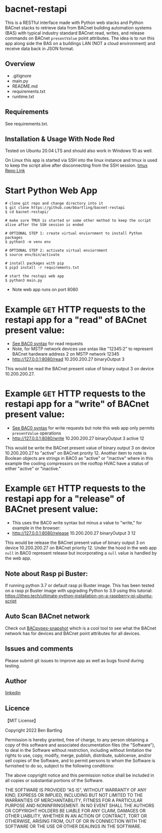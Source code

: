 # bacnet-restapi

This is a RESTful interface made with Python web stacks and Python BACnet stacks to retrieve data from BACnet building automation systems (BAS) with typical industry standard BACnet read, writes, and release commands on BACnet `presentValue` point attributes. The idea is to run this app along side the BAS on a buildings LAN (NOT a cloud environment) and receive data back in JSON format.


## Overview

- .gitignore
- main.py
- README.md
- requirements.txt
- runtime.txt


## Requirements

See requirements.txt.


## Installation & Usage With Node Red

Tested on Ubuntu 20.04 LTS and should also work in Windows 10 as well.

On Linux this app is started via SSH into the linux instance and tmux is used to keep the script alive after disconnecting from the SSH session. [tmux Repo Link](https://github.com/tmux/tmux/wiki)

# Start Python Web App 
```
# clone git repo and change directory into it
$ git clone https://github.com/bbartling/bacnet-restapi
$ cd bacnet-restapi/

# make sure TMUX is started or some other method to keep the script alive after the SSH session is ended

# OPTIONAL STEP 1: create virtual enviornment to install Python packages
$ python3 -m venv env

# OPTIONAL STEP 2: activate virtual enviornment
$ source env/bin/activate

# install packages with pip
$ pip3 install -r requirements.txt

# start the restapi web app
$ python3 main.py
```

* Note web app runs on port 8080

# Example `GET` HTTP requests to the restapi app for a "read" of BACnet present value:
* [See BAC0 syntax](https://bac0.readthedocs.io/en/latest/read.html#read-examples) for read requests
* Note, for MSTP network devices use sntax like "12345:2" to represent BACnet hardware address 2 on MSTP network 12345
* http://127.0.0.1:8080/read 10.200.200.27 binaryOutput 3

This would be read the BACnet present value of binary output 3 on device 10.200.200.27.


# Example `GET` HTTP requests to the restapi app for a "write" of BACnet present value:
* [See BAC0 syntax](https://bac0.readthedocs.io/en/latest/read.html#write-to-property) for write requests but note this web app only permits `presentValue` operations
* http://127.0.0.1:8080/write 10.200.200.27 binaryOutput 3 active 12

This would be write the BACnet present value of binary output 3 on device 10.200.200.27 to "active" on BACnet prority 12. Another item to note is Boolean objects are strings in BAC0 as "active" or "inactive" where in this example the cooling compressors on the rooftop HVAC have a status of either "active" or "inactive."


# Example `GET` HTTP requests to the restapi app for a "release" of BACnet present value:
* This uses the BAC0 write syntax but minus a value to "write," for example in the browser:
* http://127.0.0.1:8080/release 10.200.200.27 binaryOutput 3 12

This would be release the BACnet present value of binary output 3 on device 10.200.200.27 on BACnet priority 12. Under the hood in the web app `null` in BAC0 represent release but incorporating a `null` value is handled by the web app.


## Note about Rasp pi Buster:
If running python 3.7 or default rasp pi Buster image. This has been tested on a rasp pi Buster image with upgrading Python to 3.9 using this tutorial:
https://itheo.tech/ultimate-python-installation-on-a-raspberry-pi-ubuntu-script



## Auto Scan BACnet network
Check out [BACpypes-snapshot](https://github.com/JoelBender/bacpypes-snapshot) which is a cool tool to see what the BACnet network has for devices and BACnet point attributes for all devices.


## Issues and comments
Please submit git issues to improve app as well as bugs found during testing. 


## Author
[linkedin](https://www.linkedin.com/in/ben-bartling-cem-cmvp-510a0961/)

## Licence
【MIT License】

Copyright 2022 Ben Bartling

Permission is hereby granted, free of charge, to any person obtaining a copy of this software and associated documentation files (the "Software"), to deal in the Software without restriction, including without limitation the rights to use, copy, modify, merge, publish, distribute, sublicense, and/or sell copies of the Software, and to permit persons to whom the Software is furnished to do so, subject to the following conditions:

The above copyright notice and this permission notice shall be included in all copies or substantial portions of the Software.

THE SOFTWARE IS PROVIDED "AS IS", WITHOUT WARRANTY OF ANY KIND, EXPRESS OR IMPLIED, INCLUDING BUT NOT LIMITED TO THE WARRANTIES OF MERCHANTABILITY, FITNESS FOR A PARTICULAR PURPOSE AND NONINFRINGEMENT. IN NO EVENT SHALL THE AUTHORS OR COPYRIGHT HOLDERS BE LIABLE FOR ANY CLAIM, DAMAGES OR OTHER LIABILITY, WHETHER IN AN ACTION OF CONTRACT, TORT OR OTHERWISE, ARISING FROM, OUT OF OR IN CONNECTION WITH THE SOFTWARE OR THE USE OR OTHER DEALINGS IN THE SOFTWARE.
